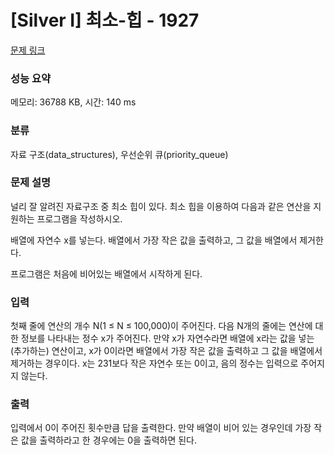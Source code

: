 # [Silver I] 최소-힙 - 1927 

[문제 링크](https://www.acmicpc.net/problem/1927) 

### 성능 요약

메모리: 36788 KB, 시간: 140 ms

### 분류

자료 구조(data_structures), 우선순위 큐(priority_queue)

### 문제 설명

널리 잘 알려진 자료구조 중 최소 힙이 있다. 최소 힙을 이용하여 다음과 같은 연산을 지원하는 프로그램을 작성하시오.


 배열에 자연수 x를 넣는다.
 배열에서 가장 작은 값을 출력하고, 그 값을 배열에서 제거한다.


프로그램은 처음에 비어있는 배열에서 시작하게 된다.
### 입력 

 첫째 줄에 연산의 개수 N(1 ≤ N ≤ 100,000)이 주어진다. 다음 N개의 줄에는 연산에 대한 정보를 나타내는 정수 x가 주어진다. 만약 x가 자연수라면 배열에 x라는 값을 넣는(추가하는) 연산이고, x가 0이라면 배열에서 가장 작은 값을 출력하고 그 값을 배열에서 제거하는 경우이다. x는 231보다 작은 자연수 또는 0이고, 음의 정수는 입력으로 주어지지 않는다.
### 출력 

 입력에서 0이 주어진 횟수만큼 답을 출력한다. 만약 배열이 비어 있는 경우인데 가장 작은 값을 출력하라고 한 경우에는 0을 출력하면 된다.


